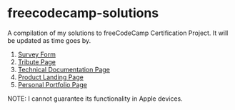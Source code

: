 # freecodecamp-solutions
A compilation of my solutions to freeCodeCamp Certification Project. It will be updated as time goes by.

1. [Survey Form](https://giraen.github.io/freecodecamp-solutions/Responsive%20Web%20Design/survey-form/survey-form.html)
2. [Tribute Page](https://giraen.github.io/freecodecamp-solutions/Responsive%20Web%20Design/tribute-page/tribute-page.html)
3. [Technical Documentation Page](https://giraen.github.io/freecodecamp-solutions/Responsive%20Web%20Design/techdocs-page/techdocs-page.html)
4. [Product Landing Page](https://giraen.github.io/freecodecamp-solutions/Responsive%20Web%20Design/product-landing-page/product-landing-page.html)
5. [Personal Portfolio Page](https://giraen.github.io/freecodecamp-solutions/Responsive%20Web%20Design/personal-portfolio-webpage/personal-portfolio-webpage.html)

NOTE: I cannot guarantee its functionality in Apple devices.
